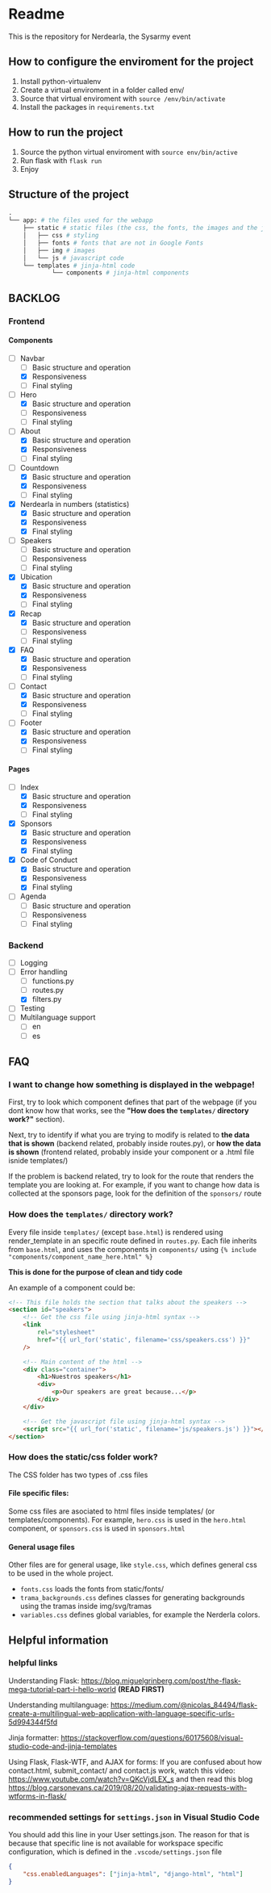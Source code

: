 # Readme

This is the repository for Nerdearla, the Sysarmy event

## How to configure the enviroment for the project

1. Install python-virtualenv
2. Create a virtual enviroment in a folder called env/
3. Source that virtual enviroment with `source /env/bin/activate`
4. Install the packages in `requirements.txt`

## How to run the project

1. Source the python virtual enviroment with `source env/bin/active`
2. Run flask with `flask run`
3. Enjoy

## Structure of the project

```python
.
└── app: # the files used for the webapp
    ├── static # static files (the css, the fonts, the images and the javascript files)
    │   ├── css # styling
    │   ├── fonts # fonts that are not in Google Fonts
    │   ├── img # images
    │   └── js # javascript code
    └── templates # jinja-html code
			└── components # jinja-html components
```

## BACKLOG

### Frontend

#### Components

- [ ] Navbar
  - [ ] Basic structure and operation
  - [x] Responsiveness
  - [ ] Final styling
- [ ] Hero
  - [x] Basic structure and operation
  - [ ] Responsiveness
  - [ ] Final styling
- [ ] About
  - [x] Basic structure and operation
  - [x] Responsiveness
  - [ ] Final styling
- [ ] Countdown
  - [x] Basic structure and operation
  - [x] Responsiveness
  - [ ] Final styling
- [x] Nerdearla in numbers (statistics)
  - [x] Basic structure and operation
  - [x] Responsiveness
  - [x] Final styling
- [ ] Speakers
  - [ ] Basic structure and operation
  - [ ] Responsiveness
  - [ ] Final styling
- [x] Ubication
  - [x] Basic structure and operation
  - [x] Responsiveness
  - [ ] Final styling
- [x] Recap
  - [x] Basic structure and operation
  - [ ] Responsiveness
  - [ ] Final styling
- [x] FAQ
  - [x] Basic structure and operation
  - [x] Responsiveness
  - [ ] Final styling
- [ ] Contact
  - [x] Basic structure and operation
  - [x] Responsiveness
  - [ ] Final styling
- [ ] Footer
  - [x] Basic structure and operation
  - [x] Responsiveness
  - [ ] Final styling

#### Pages

- [ ] Index
  - [x] Basic structure and operation
  - [x] Responsiveness
  - [ ] Final styling
- [x] Sponsors
  - [x] Basic structure and operation
  - [x] Responsiveness
  - [x] Final styling
- [x] Code of Conduct
  - [x] Basic structure and operation
  - [x] Responsiveness
  - [x] Final styling
- [ ] Agenda
  - [ ] Basic structure and operation
  - [ ] Responsiveness
  - [ ] Final styling

### Backend

- [ ] Logging
- [ ] Error handling
  - [ ] functions.py
  - [ ] routes.py
  - [x] filters.py
- [ ] Testing
- [ ] Multilanguage support
  - [ ] en
  - [ ] es

## FAQ

### I want to change how something is displayed in the webpage!

First, try to look which component defines that part of the webpage (if you dont know how that works, see the **"How does the `templates/` directory work?"** section).

Next, try to identify if what you are trying to modify is related to **the data that is shown** (backend related, probably inside routes.py),
or **how the data is shown** (frontend related, probably inside your component or a .html file isnide templates/)

If the problem is backend related, try to look for the route that renders the template you are looking at.
For example, if you want to change how data is collected at the sponsors page, look for the definition of the `sponsors/` route

### How does the `templates/` directory work?

Every file inside `templates/` (except `base.html`) is rendered using render_template in an specific route defined in `routes.py`.
Each file inherits from `base.html`, and uses the components in `components/` using `{% include "components/component_name_here.html" %}`

**This is done for the purpose of clean and tidy code**

An example of a component could be:

```html
<!-- This file holds the section that talks about the speakers -->
<section id="speakers">
	<!-- Get the css file using jinja-html syntax -->
	<link
		rel="stylesheet"
		href="{{ url_for('static', filename='css/speakers.css') }}"
	/>

	<!-- Main content of the html -->
	<div class="container">
		<h1>Nuestros speakers</h1>
		<div>
			<p>Our speakers are great because...</p>
		</div>
	</div>

	<!-- Get the javascript file using jinja-html syntax -->
	<script src="{{ url_for('static', filename='js/speakers.js') }}"></script>
</section>
```

### How does the static/css folder work?

The CSS folder has two types of .css files

#### File specific files:

Some css files are asociated to html files inside templates/ (or templates/components).
For example, `hero.css` is used in the `hero.html` component, or `sponsors.css` is used in `sponsors.html`

#### General usage files

Other files are for general usage, like `style.css`, which defines general css to be used in the whole project.

- `fonts.css` loads the fonts from static/fonts/
- `trama_backgrounds.css` defines classes for generating backgrounds using the tramas inside img/svg/tramas
- `variables.css` defines global variables, for example the Nerderla colors.

## Helpful information

### helpful links

Understanding Flask: https://blog.miguelgrinberg.com/post/the-flask-mega-tutorial-part-i-hello-world **(READ FIRST)**

Understanding multilanguage: https://medium.com/@nicolas_84494/flask-create-a-multilingual-web-application-with-language-specific-urls-5d994344f5fd

Jinja formatter: https://stackoverflow.com/questions/60175608/visual-studio-code-and-jinja-templates

Using Flask, Flask-WTF, and AJAX for forms:
If you are confused about how contact.html, submit_contact/ and contact.js work, watch this video: https://www.youtube.com/watch?v=QKcVjdLEX_s and then read this blog https://blog.carsonevans.ca/2019/08/20/validating-ajax-requests-with-wtforms-in-flask/

### recommended settings for `settings.json` in Visual Studio Code

You should add this line in your User settings.json.
The reason for that is because that specific line is not available for workspace specific configuration, which is defined in the `.vscode/settings.json` file

```json
{
	"css.enabledLanguages": ["jinja-html", "django-html", "html"]
}
```
